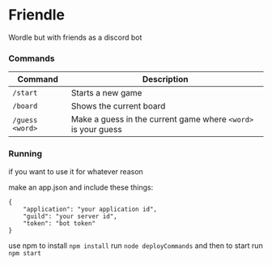 # Friendle
Wordle but with friends as a discord bot

### **Commands**
| Command | Description | 
|-|-|
| `/start` | Starts a new game |
| `/board`| Shows the current board |
| `/guess <word>` | Make a guess in the current game where `<word>` is your guess |

### **Running**

if you want to use it for whatever reason

make an app.json and include these things:
```
{
    "application": "your application id",
    "guild": "your server id",
    "token": "bot token"
}
```
use npm to install `npm install`
run `node deployCommands` and then to start run `npm start`